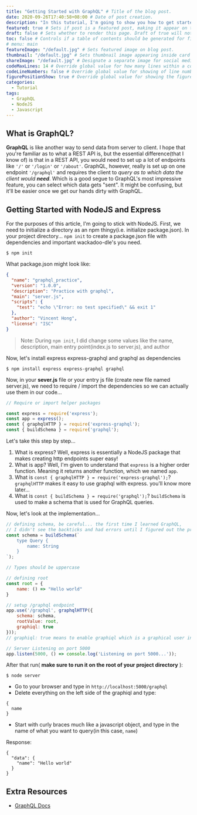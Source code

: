 ```yaml
---
title: "Getting Started with GraphQL" # Title of the blog post.
date: 2020-09-26T17:40:58+08:00 # Date of post creation.
description: "In this tutorial, I'm going to show you how to get started with GraphQL. GraphQL is an awesome technology that is faster compared to your typical REST API. I am going to be using NodeJS and Express to demonstrate the power of GraphQL." # Description used for search engine.
featured: true # Sets if post is a featured post, making it appear on the sidebar. A featured post won't be listed on the sidebar if it's the current page
draft: false # Sets whether to render this page. Draft of true will not be rendered.
toc: false # Controls if a table of contents should be generated for first-level links automatically.
# menu: main
featureImage: "/default.jpg" # Sets featured image on blog post.
thumbnail: "/default.jpg" # Sets thumbnail image appearing inside card on homepage.
shareImage: "/default.jpg" # Designate a separate image for social media sharing.
codeMaxLines: 14 # Override global value for how many lines within a code block before auto-collapsing.
codeLineNumbers: false # Override global value for showing of line numbers within code block.
figurePositionShow: true # Override global value for showing the figure label.
categories:
  - Tutorial
tags:
  - GraphQL
  - NodeJS
  - Javascript
---
```


## What is GraphQL?

**GraphQL** is like another way to send data from server to client. I hope that you're familiar as to what a REST API is, but the essential difference(that I know of) is that in a REST API, you would need to set up a lot of endpoints like `'/'` or `'/login'` or `'/about'`. GraphQL, however, really is set up on one endpoint `'/graphql'` and requires the client to *query as to which data the client would **need***. Which is a good segue to GraphQL's most impressive feature, you can select which data gets "sent". It might be confusing, but it'll be easier once we get our hands dirty with GraphQL.

## Getting Started with NodeJS and Express

For the purposes of this article, I'm going to stick with NodeJS. First, we need to initialize a directory as an npm thingy(i.e. initialize package.json). In your project directory... `npm init` to create a package.json file with dependencies and important wackadoo-dle's you need.

```shell
$ npm init
```

What package.json might look like:

```json
{
  "name": "graphql_practice",
  "version": "1.0.0",
  "description": "Practice with graphql",
  "main": "server.js",
  "scripts": {
    "test": "echo \"Error: no test specified\" && exit 1"
  },
  "author": "Vincent Hong",
  "license": "ISC"
}
```

> Note: During `npm init`, I did change some values like the name, description, main entry point(index.js to server.js), and author  

Now, let's install express express-graphql and graphql as dependencies
```shell
$ npm install express express-graphql graphql
```

Now, in your **sever.js** file or your entry js file (create new file named server.js), we need to require / import the dependencies so we can actually use them in our code...
```javascript
// Require or import helper packages

const express = require('express');
const app = express();
const { graphqlHTTP } = require('express-graphql');
const { buildSchema } = require('graphql');
```

Let's take this step by step...

1. What is express? Well, express is essentially a NodeJS package that makes creating http endpoints super easy!
2. What is app? Well, I'm given to understand that `express` is a higher order function. Meaning it returns another function, which we named `app`.
3. What is `const { graphqlHTTP } = require('express-graphql');`? `graphqlHTTP` makes it easy to use graphql with express. you'll know more later...
4. What is `const { buildSchema } = require('graphql');`? `buildSchema` is used to make a schema that is used for GraphQL queries.
   

Now, let's look at the implementation...
```javascript
// defining schema, be careful... the first time I learned GraphQL,
// I didn't see the backticks and had errors until I figured out the problem
const schema = buildSchema(`
    type Query {
        name: String
    }
`);

// Types should be uppercase

// defining root
const root = {
    name: () => "Hello world"
}

// setup /graphql endpoint
app.use('/graphql', graphqlHTTP({
    schema: schema,
    rootValue: root,
    graphiql: true
}));
// graphiql: true means to enable graphiql which is a graphical user interface for querying graphql stuff...

// Server Listening on port 5000
app.listen(5000, () => console.log('Listening on port 5000...'));

```

After that run( **make sure to run it on the root of your project directory** ):
```shell
$ node server
```

- Go to your browser and type in `http://localhost:5000/graphql`
- Delete everything on the left side of the graphiql and type:
```
{
  name
}
```
- Start with curly braces much like a javascript object, and type in the name of what you want to query(in this case, `name`)

Response:
```
{
  "data": {
    "name": "Hello world"
  }
}
```

## Extra Resources
- [GraphQL Docs](https://graphql.org/graphql-js/running-an-express-graphql-server/)
